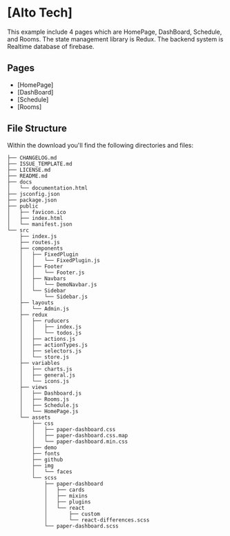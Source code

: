 # [Alto Tech]

This example include 4 pages which are HomePage, DashBoard, Schedule, and Rooms. The state management library is Redux. The backend system is Realtime database of firebase.

## Pages

* [HomePage]
* [DashBoard]
* [Schedule]
* [Rooms]


## File Structure

Within the download you'll find the following directories and files:

```
├── CHANGELOG.md
├── ISSUE_TEMPLATE.md
├── LICENSE.md
├── README.md
├── docs
│   └── documentation.html
├── jsconfig.json
├── package.json
├── public
│   ├── favicon.ico
│   ├── index.html
│   └── manifest.json
└── src
    ├── index.js
    ├── routes.js
    ├── components
    │   ├── FixedPlugin
    │   │   └── FixedPlugin.js
    │   ├── Footer
    │   │   └── Footer.js
    │   ├── Navbars
    │   │   └── DemoNavbar.js
    │   └── Sidebar
    │       └── Sidebar.js
    ├── layouts
    │   └── Admin.js
    ├── redux
    │   ├── ruducers
    │   │   ├── index.js
    │   │   └── todos.js
    │   ├── actions.js
    │   ├── actionTypes.js
    │   ├── selectors.js
    │   └── store.js
    ├── variables
    │   ├── charts.js
    │   ├── general.js
    │   └── icons.js
    ├── views
    │   ├── Dashboard.js
    │   ├── Rooms.js
    │   ├── Schedule.js
    │   └── HomePage.js
    └── assets
        ├── css
        │   ├── paper-dashboard.css
        │   ├── paper-dashboard.css.map
        │   └── paper-dashboard.min.css
        ├── demo
        ├── fonts
        ├── github
        ├── img
        │   └── faces
        └── scss
            ├── paper-dashboard
            │   ├── cards
            │   ├── mixins
            │   ├── plugins
            │   └── react
            │       ├── custom
            │       └── react-differences.scss
            └── paper-dashboard.scss
```
